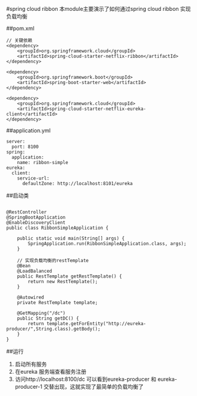 
#spring cloud ribbon
本module主要演示了如何通过spring cloud ribbon  实现 负载均衡


##pom.xml

``` 
// 关键依赖
<dependency>
	<groupId>org.springframework.cloud</groupId>
	<artifactId>spring-cloud-starter-netflix-ribbon</artifactId>
</dependency>

<dependency>
    <groupId>org.springframework.boot</groupId>
    <artifactId>spring-boot-starter-web</artifactId>
</dependency>

<dependency>
    <groupId>org.springframework.cloud</groupId>
    <artifactId>spring-cloud-starter-netflix-eureka-client</artifactId>
</dependency>
```

##application.yml
```
server:
  port: 8100
spring:
  application:
    name: ribbon-simple
eureka:
  client:
    service-url:
      defaultZone: http://localhost:8101/eureka
```
##启动类


```

@RestController
@SpringBootApplication
@EnableDiscoveryClient
public class RibbonSimpleApplication {

	public static void main(String[] args) {
		SpringApplication.run(RibbonSimpleApplication.class, args);
	}

    // 实现负载均衡的restTemplate
    @Bean
    @LoadBalanced
    public RestTemplate getRestTemplate() {
        return new RestTemplate();
    }

    @Autowired
    private RestTemplate template;

    @GetMapping("/dc")
    public String getDC() {
        return template.getForEntity("http://eureka-producer/",String.class).getBody();
    }
}
```


##运行
1.  启动所有服务
2.  在eureka 服务端查看服务注册
3.  访问http://localhost:8100/dc 可以看到eureka-producer 和 eureka-producer-1 交替出现，这就实现了最简单的负载均衡了